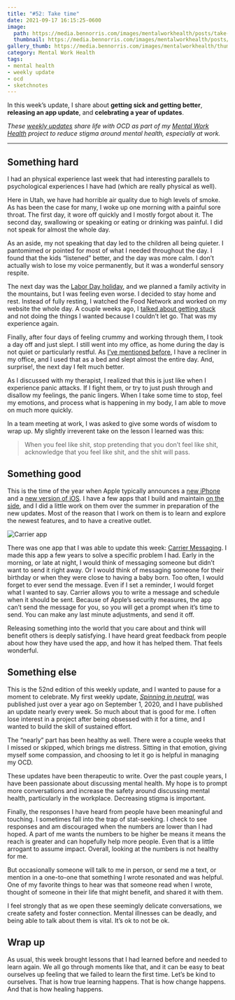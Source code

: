 ```yaml
---
title: "#52: Take time"
date: 2021-09-17 16:15:25-0600
image: 
  path: https://media.bennorris.com/images/mentalworkhealth/posts/take-time.jpg
  thumbnail: https://media.bennorris.com/images/mentalworkhealth/posts/thumbnails/take-time.jpg
gallery_thumb: https://media.bennorris.com/images/mentalworkhealth/thumbs/take-time.jpg
category: Mental Work Health
tags:
- mental health
- weekly update
- ocd
- sketchnotes
---
```


In this week’s update, I share about **getting sick and getting better**, **releasing an app update**, and **celebrating a year of updates**.

_These [weekly updates](https://bennorris.com/tags/weekly-update/) share life with OCD as part of my [Mental Work Health](https://bennorris.com/mental-work-health) project to reduce stigma around mental health, especially at work._

***


## Something hard

I had an physical experience last week that had interesting parallels to psychological experiences I have had (which are really physical as well).

Here in Utah, we have had horrible air quality due to high levels of smoke. As has been the case for many, I woke up one morning with a painful sore throat. The first day, it wore off quickly and I mostly forgot about it. The second day, swallowing or speaking or eating or drinking was painful. I did not speak for almost the whole day.

As an aside, my not speaking that day led to the children all being quieter. I pantomimed or pointed for most of what I needed throughout the day. I found that the kids “listened” better, and the day was more calm. I don’t actually wish to lose my voice permanently, but it was a wonderful sensory respite.

The next day was the [Labor Day holiday](https://en.wikipedia.org/wiki/Labor_Day), and we planned a family activity in the mountains, but I was feeling even worse. I decided to stay home and rest. Instead of fully resting, I watched the Food Network and worked on my website the whole day. A couple weeks ago, I [talked about getting stuck](https://bennorris.com/2021/09/03/meditative-sketchnoting) and not doing the things I wanted because I couldn’t let go. That was my experience again.

Finally, after four days of feeling crummy and working through them, I took a day off and just slept. I still went into my office, as home during the day is not quiet or particularly restful. As [I’ve mentioned before](https://bennorris.com/2021/07/22/return-to-work), I have a recliner in my office, and I used that as a bed and slept almost the entire day. And, surprise!, the next day I felt much better.

As I discussed with my therapist, I realized that this is just like when I experience panic attacks. If I fight them, or try to just push through and disallow my feelings, the panic lingers. When I take some time to stop, feel my emotions, and process what is happening in my body, I am able to move on much more quickly.

In a team meeting at work, I was asked to give some words of wisdom to wrap up. My slightly irreverent take on the lesson I learned was this:

> When you feel like shit, stop pretending that you don’t feel like shit, acknowledge that you feel like shit, and the shit will pass.


## Something good

This is the time of the year when Apple typically announces a [new iPhone](https://www.apple.com/iphone-13-pro/) and a [new version of iOS](https://www.apple.com/ios/ios-15/). I have a few apps that I build and maintain [on the side](https://bsn.design/), and I did a little work on them over the summer in preparation of the new updates. Most of the reason that I work on them is to learn and explore the newest features, and to have a creative outlet.

![Carrier app](https://media.bsn.design/images/carrier/Carrier.png)

There was one app that I was able to update this week: [Carrier Messaging](https://bsn.design/carrier/). I made this app a few years to solve a specific problem I had. Early in the morning, or late at night, I would think of messaging someone but didn’t want to send it right away. Or I would think of messaging someone for their birthday or when they were close to having a baby born. Too often, I would forget to ever send the message. Even if I set a reminder, I would forget what I wanted to say. Carrier allows you to write a message and schedule when it should be sent. Because of Apple’s security measures, the app can’t send the message for you, so you will get a prompt when it’s time to send. You can make any last minute adjustments, and send it off.

Releasing something into the world that you care about and think will benefit others is deeply satisfying. I have heard great feedback from people about how they have used the app, and how it has helped them. That feels wonderful.


## Something else

This is the 52nd edition of this weekly update, and I wanted to pause for a moment to celebrate. My first weekly update, *[Spinning in neutral](https://bennorris.com/2020/09/01/spinning-in-neutral)*, was published just over a year ago on September 1, 2020, and I have published an update nearly every week. So much about that is good for me. I often lose interest in a project after being obsessed with it for a time, and I wanted to build the skill of sustained effort.

The “nearly” part has been healthy as well. There were a couple weeks that I missed or skipped, which brings me distress. Sitting in that emotion, giving myself some compassion, and choosing to let it go is helpful in managing my OCD.

These updates have been therapeutic to write. Over the past couple years, I have been passionate about discussing mental health. My hope is to prompt more conversations and increase the safety around discussing mental health, particularly in the workplace. Decreasing stigma is important.

Finally, the responses I have heard from people have been meaningful and touching. I sometimes fall into the trap of stat-seeking. I check to see responses and am discouraged when the numbers are lower than I had hoped. A part of me wants the numbers to be higher be means it means the reach is greater and can hopefully help more people. Even that is a little arrogant to assume impact. Overall, looking at the numbers is not healthy for me.

But occasionally someone will talk to me in person, or send me a text, or mention in a one-to-one that something I wrote resonated and was helpful. One of my favorite things to hear was that someone read when I wrote, thought of someone in their life that might benefit, and shared it with them.

I feel strongly that as we open these seemingly delicate conversations, we create safety and foster connection. Mental illnesses can be deadly, and being able to talk about them is vital. It’s ok to not be ok.


## Wrap up

As usual, this week brought lessons that I had learned before and needed to learn again. We all go through moments like that, and it can be easy to beat ourselves up feeling that we failed to learn the first time. Let’s be kind to ourselves. That is how true learning happens. That is how change happens. And that is how healing happens.

